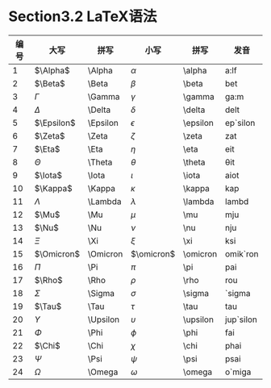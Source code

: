# Section3.2 LaTeX语法

| 编号  | 大写       | 拼写      | 小写        |拼写      | 发音           |
| ---- | ---------- | -------- | ---------- | -------- | ------------- |
| 1    | $\Alpha$   | \Alpha   | $\alpha$   | \alpha   | a:lf          |
| 2    | $\Beta$    | \Beta    | $\beta$    | \beta    | bet           |
| 3    | $\Gamma$   | \Gamma   | $\gamma$   | \gamma   | ga:m          |
| 4    | $\Delta$   | \Delta   | $\delta$   | \delta   | delt          |
| 5    | $\Epsilon$ | \Epsilon | $\epsilon$ | \epsilon | ep\`silon     |
| 6    | $\Zeta$    | \Zeta    | $\zeta$    | \zeta    | zat           |
| 7    | $\Eta$     | \Eta     | $\eta$     | \eta     | eit           |
| 8    | $\Theta$   | \Theta   | $\theta$   | \theta   | θit           |
| 9    | $\Iota$    | \Iota    | $\iota$    | \iota    | aiot          |
| 10   | $\Kappa$   | \Kappa   | $\kappa$   | \kappa   | kap           |
| 11   | $\Lambda$  | \Lambda  | $\lambda$  | \lambda  | lambd         |
| 12   | $\Mu$      | \Mu      | $\mu$      | \mu      | mju           |
| 13   | $\Nu$      | \Nu      | $\nu$      | \nu      | nju           |
| 14   | $\Xi$      | \Xi      | $\xi$      | \xi      | ksi           |
| 15   | $\Omicron$ | \Omicron | $\omicron$ | \omicron | omik\`ron     |
| 16   | $\Pi$      | \Pi      | $\pi$      | \pi      | pai           |
| 17   | $\Rho$     | \Rho     | $\rho$     | \rho     | rou           |
| 18   | $\Sigma$   | \Sigma   | $\sigma$   | \sigma   | \`sigma       |
| 19   | $\Tau$     | \Tau     | $\tau$     | \tau     | tau           |
| 20   | $\Upsilon$ | \Upsilon | $\upsilon$ | \upsilon | jup\`silon    |
| 21   | $\Phi$     | \Phi     | $\phi$     | \phi     | fai           |
| 22   | $\Chi$     | \Chi     | $\chi$     | \chi     | phai          |
| 23   | $\Psi$     | \Psi     | $\psi$     | \psi     | psai          |
| 24   | $\Omega$   | \Omega   | $\omega$   | \omega   | o\`miga       |